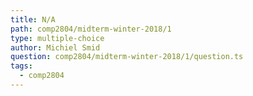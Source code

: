```yaml
---
title: N/A
path: comp2804/midterm-winter-2018/1
type: multiple-choice
author: Michiel Smid
question: comp2804/midterm-winter-2018/1/question.ts
tags:
  - comp2804
---
```

